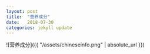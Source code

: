 ```yaml
---
layout: post
title:  "营养成分"
date:   2018-07-30
categories: jekyll update
---
```



  ![营养成分]({{ "/assets/chineseinfo.png" | absolute_url }})
